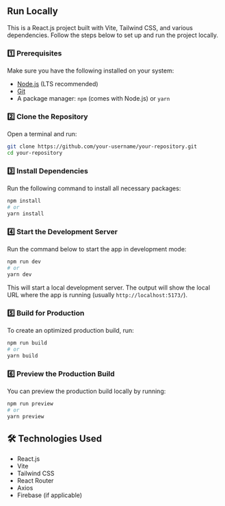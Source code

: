 ## Run Locally

This is a React.js project built with Vite, Tailwind CSS, and various dependencies. Follow the steps below to set up and run the project locally.

### 1️⃣ Prerequisites

Make sure you have the following installed on your system:

- [Node.js](https://nodejs.org/) (LTS recommended)
- [Git](https://git-scm.com/)
- A package manager: `npm` (comes with Node.js) or `yarn`

### 2️⃣ Clone the Repository

Open a terminal and run:

```bash
git clone https://github.com/your-username/your-repository.git
cd your-repository
```

### 3️⃣ Install Dependencies

Run the following command to install all necessary packages:

```bash
npm install
# or
yarn install
```

### 4️⃣ Start the Development Server

Run the command below to start the app in development mode:

```bash
npm run dev
# or
yarn dev
```

This will start a local development server. The output will show the local URL where the app is running (usually `http://localhost:5173/`).

### 5️⃣ Build for Production

To create an optimized production build, run:

```bash
npm run build
# or
yarn build
```

### 6️⃣ Preview the Production Build

You can preview the production build locally by running:

```bash
npm run preview
# or
yarn preview
```

## 🛠 Technologies Used

- React.js
- Vite
- Tailwind CSS
- React Router
- Axios
- Firebase (if applicable)
